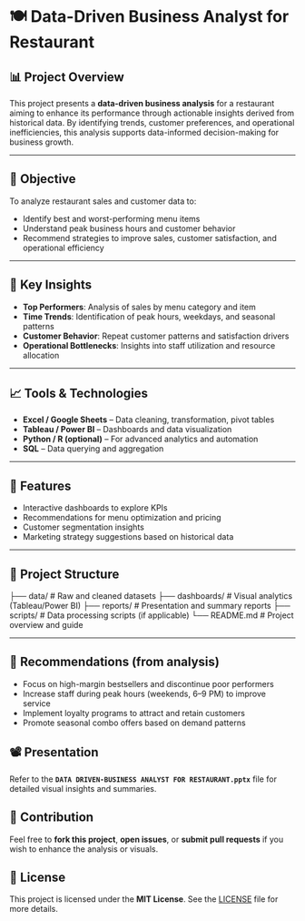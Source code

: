 # 🍽️ Data-Driven Business Analyst for Restaurant

## 📊 Project Overview

This project presents a **data-driven business analysis** for a restaurant aiming to enhance its performance through actionable insights derived from historical data. By identifying trends, customer preferences, and operational inefficiencies, this analysis supports data-informed decision-making for business growth.

---

## 🎯 Objective

To analyze restaurant sales and customer data to:

- Identify best and worst-performing menu items  
- Understand peak business hours and customer behavior  
- Recommend strategies to improve sales, customer satisfaction, and operational efficiency

---

## 🧠 Key Insights

- **Top Performers**: Analysis of sales by menu category and item  
- **Time Trends**: Identification of peak hours, weekdays, and seasonal patterns  
- **Customer Behavior**: Repeat customer patterns and satisfaction drivers  
- **Operational Bottlenecks**: Insights into staff utilization and resource allocation

---

## 📈 Tools & Technologies

- **Excel / Google Sheets** – Data cleaning, transformation, pivot tables  
- **Tableau / Power BI** – Dashboards and data visualization  
- **Python / R (optional)** – For advanced analytics and automation  
- **SQL** – Data querying and aggregation

---

## 📌 Features

- Interactive dashboards to explore KPIs  
- Recommendations for menu optimization and pricing  
- Customer segmentation insights  
- Marketing strategy suggestions based on historical data

---

## 📁 Project Structure

├── data/ # Raw and cleaned datasets
├── dashboards/ # Visual analytics (Tableau/Power BI)
├── reports/ # Presentation and summary reports
├── scripts/ # Data processing scripts (if applicable)
└── README.md # Project overview and guide

---

## 📌 Recommendations (from analysis)

- Focus on high-margin bestsellers and discontinue poor performers  
- Increase staff during peak hours (weekends, 6–9 PM) to improve service  
- Implement loyalty programs to attract and retain customers  
- Promote seasonal combo offers based on demand patterns



## 📽️ Presentation

Refer to the **`DATA DRIVEN-BUSINESS ANALYST FOR RESTAURANT.pptx`** file for detailed visual insights and summaries.


## 🤝 Contribution

Feel free to **fork this project**, **open issues**, or **submit pull requests** if you wish to enhance the analysis or visuals.


## 📜 License

This project is licensed under the **MIT License**. See the [LICENSE](./LICENSE) file for more details.
